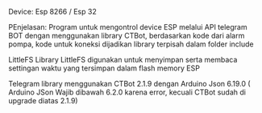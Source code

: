 Device:
Esp 8266 / Esp 32

PEnjelasan:
Program untuk mengontrol device ESP melalui API telegram BOT dengan menggunakan library CTBot, berdasarkan kode dari alarm pompa, kode untuk koneksi dijadikan library terpisah dalam folder include

LittleFS
Library LittleFS digunakan untuk menyimpan serta membaca settingan waktu yang tersimpan dalam flash memory ESP

Telegram library menggunakan CTBot 2.1.9 dengan Arduino Json 6.19.0 ( Arduino JSon Wajib dibawah 6.2.0 karena error, kecuali CTBot sudah di upgrade diatas 2.1.9)